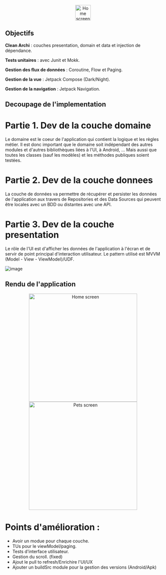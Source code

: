 <p align="center">
  <img src="https://github.com/selmanon/BluePets/assets/2206036/3289251a-5ec3-45b1-b9a4-f4b36c97c1e6" width="50" title="Home screen">
</p>

## Objectifs

**Clean Archi** : couches presentation, domain et data et injection de dépendance.

**Tests unitaires** : avec Junit et Mokk.

**Gestion des flux de données** : Coroutine, Flow et Paging.

**Gestion de la vue** : Jetpack Compose (Dark/Night).

**Gestion de la navigation** : Jetpack Navigation.


## Decoupage de l'implementation

# Partie 1. Dev de la couche domaine

Le domaine est le coeur de l'application qui contient la logique et les règles métier. Il est donc important que le domaine soit indépendant des autres modules et d'autres bibliothèques liées à l'UI, à Android, ... Mais aussi que toutes les classes (sauf les modèles) et les méthodes publiques soient testées.

# Partie 2. Dev de la couche donnees
La couche de données va permettre de récupérer et persister les données de l'application aux travers de Repositories et des Data Sources qui peuvent être locales avec un BDD ou distantes avec une API.

# Partie 3. Dev de la couche presentation
Le rôle de l'UI est d'afficher les données de l'application à l'écran et de servir de point principal d'interaction utilisateur. Le pattern utilisé est MVVM (Model - View - ViewModel)/UDF.

![image](https://github.com/selmanon/composeCleanArch/assets/2206036/6d5d69e3-8a1b-4ff0-ac7d-ccd5e1df9fad)

## Rendu de l'application
<p align="center">
  <img src="https://github.com/selmanon/composeCleanArch/blob/master/screenshoots/pets_home.png" width="350" title="Home screen">
  <img src="https://github.com/selmanon/composeCleanArch/assets/2206036/4d43fe66-726f-4578-8b64-82a3291bad3d" width="350" alt="Pets screen">
</p>


# Points d'amélioration :
- Avoir un modue pour chaque couche.
- TUs pour le viewModel/paging.
- Tests d'interface utilisateur.
- Gestion du scroll. (fixed)
- Ajout le pull to refresh/Enrichire l'UI/UX
- Ajouter un buildSrc module pour la gestion des versions (Android/Apk)



